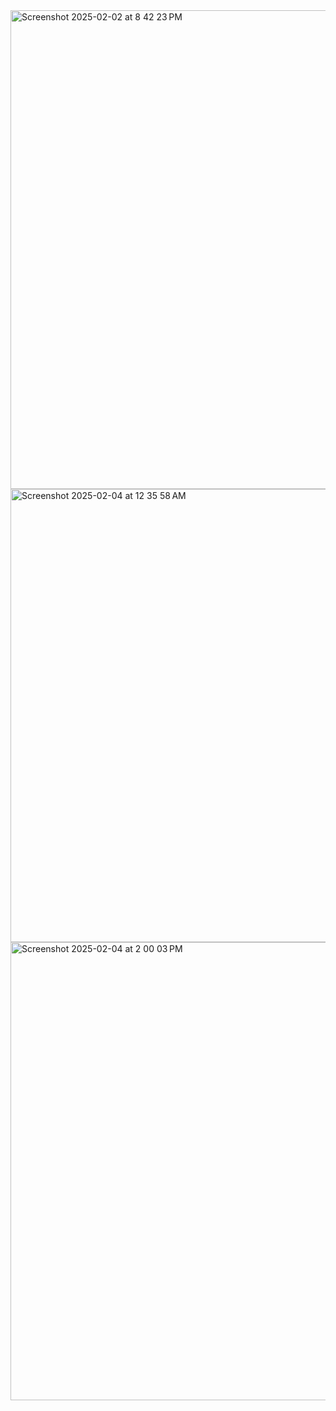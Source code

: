 <img width="766" alt="Screenshot 2025-02-02 at 8 42 23 PM" src="https://github.com/user-attachments/assets/dc4b7aff-c259-4c63-891a-9e48e0c86561" />
<img width="725" alt="Screenshot 2025-02-04 at 12 35 58 AM" src="https://github.com/user-attachments/assets/17636056-07b7-466e-8221-40dcff810b36" />
<img width="733" alt="Screenshot 2025-02-04 at 2 00 03 PM" src="https://github.com/user-attachments/assets/6168507e-bfe8-4db7-9ec3-33cff687bd9f" />
